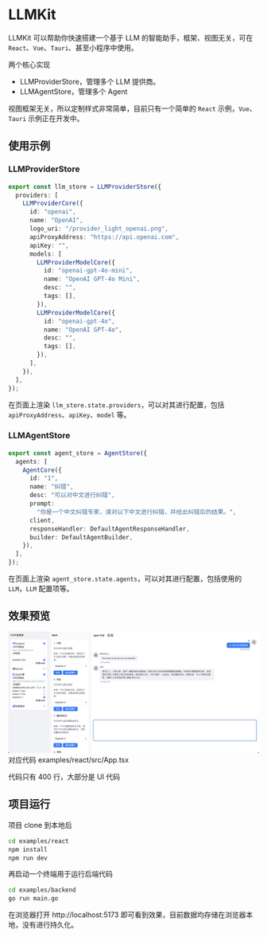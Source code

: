 # LLMKit

LLMKit 可以帮助你快速搭建一个基于 LLM 的智能助手，框架、视图无关，可在 `React`、`Vue`、`Tauri`、甚至小程序中使用。

两个核心实现

- LLMProviderStore，管理多个 LLM 提供商。
- LLMAgentStore，管理多个 Agent

视图框架无关，所以定制样式非常简单，目前只有一个简单的 `React` 示例，`Vue`、`Tauri` 示例正在开发中。

## 使用示例

### LLMProviderStore

```ts
export const llm_store = LLMProviderStore({
  providers: [
    LLMProviderCore({
      id: "openai",
      name: "OpenAI",
      logo_uri: "/provider_light_openai.png",
      apiProxyAddress: "https://api.openai.com",
      apiKey: "",
      models: [
        LLMProviderModelCore({
          id: "openai-gpt-4o-mini",
          name: "OpenAI GPT-4o Mini",
          desc: "",
          tags: [],
        }),
        LLMProviderModelCore({
          id: "openai-gpt-4o",
          name: "OpenAI GPT-4o",
          desc: "",
          tags: [],
        }),
      ],
    }),
  ],
});
```

在页面上渲染 `llm_store.state.providers`，可以对其进行配置，包括 `apiProxyAddress`、`apiKey`、`model` 等。

### LLMAgentStore

```ts
export const agent_store = AgentStore({
  agents: [
    AgentCore({
      id: "1",
      name: "纠错",
      desc: "可以对中文进行纠错",
      prompt:
        "你是一个中文纠错专家，请对以下中文进行纠错，并给出纠错后的结果。",
      client,
      responseHandler: DefaultAgentResponseHandler,
      builder: DefaultAgentBuilder,
    }),
  ],
});
```

在页面上渲染 `agent_store.state.agents`，可以对其进行配置，包括使用的 `LLM`，`LLM` 配置项等。

## 效果预览

![](./docs/llm_kit_screenshot1.png)
对应代码 examples/react/src/App.tsx

代码只有 400 行，大部分是 UI 代码

## 项目运行

项目 clone 到本地后

```bash
cd examples/react
npm install
npm run dev
```

再启动一个终端用于运行后端代码

```bash
cd examples/backend
go run main.go
```

在浏览器打开 http://localhost:5173 即可看到效果，目前数据均存储在浏览器本地，没有进行持久化。
